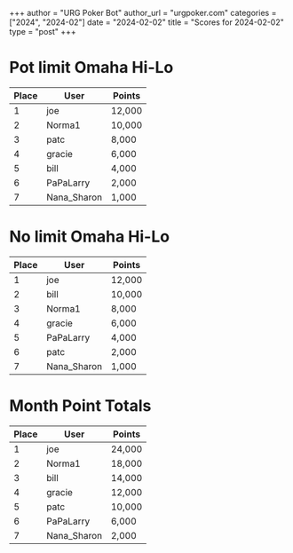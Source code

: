 +++
author = "URG Poker Bot"
author_url = "urgpoker.com"
categories = ["2024", "2024-02"]
date = "2024-02-02"
title = "Scores for 2024-02-02"
type = "post"
+++
# Pot limit Omaha Hi-Lo

| Place | User | Points |
|-------|------|--------|
| 1 | joe | 12,000 |
| 2 | Norma1 | 10,000 |
| 3 | patc | 8,000 |
| 4 | gracie | 6,000 |
| 5 | bill | 4,000 |
| 6 | PaPaLarry | 2,000 |
| 7 | Nana_Sharon | 1,000 |

# No limit Omaha Hi-Lo

| Place | User | Points |
|-------|------|--------|
| 1 | joe | 12,000 |
| 2 | bill | 10,000 |
| 3 | Norma1 | 8,000 |
| 4 | gracie | 6,000 |
| 5 | PaPaLarry | 4,000 |
| 6 | patc | 2,000 |
| 7 | Nana_Sharon | 1,000 |

# Month Point Totals

| Place | User | Points |
|-------|------|--------|
| 1 | joe | 24,000 |
| 2 | Norma1 | 18,000 |
| 3 | bill | 14,000 |
| 4 | gracie | 12,000 |
| 5 | patc | 10,000 |
| 6 | PaPaLarry | 6,000 |
| 7 | Nana_Sharon | 2,000 |
